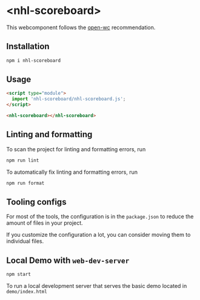 # \<nhl-scoreboard>

This webcomponent follows the [open-wc](https://github.com/open-wc/open-wc) recommendation.

## Installation

```bash
npm i nhl-scoreboard
```

## Usage

```html
<script type="module">
  import 'nhl-scoreboard/nhl-scoreboard.js';
</script>

<nhl-scoreboard></nhl-scoreboard>
```

## Linting and formatting

To scan the project for linting and formatting errors, run

```bash
npm run lint
```

To automatically fix linting and formatting errors, run

```bash
npm run format
```


## Tooling configs

For most of the tools, the configuration is in the `package.json` to reduce the amount of files in your project.

If you customize the configuration a lot, you can consider moving them to individual files.

## Local Demo with `web-dev-server`

```bash
npm start
```

To run a local development server that serves the basic demo located in `demo/index.html`
